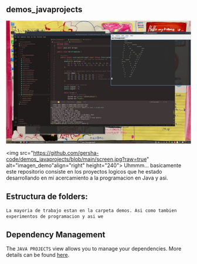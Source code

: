 ## demos_javaprojects
![imagen](https://github.com/gersha-code/demos_javaprojects/blob/main/screen.jpg?raw=true)

<img src="https://github.com/gersha-code/demos_javaprojects/blob/main/screen.jpg?raw=true" alt="imagen_demo"align="right" height="240">
Uhmmm... basicamente este repositorio consiste en los proyectos logicos que he estado desarrollando en mi acercamiento a la programacion en Java y asi.

## Estructura de folders: 
    La mayoria de trabajo estan en la carpeta demos. Asi como tambien experimentos de programacion y asi we
## Dependency Management

The `JAVA PROJECTS` view allows you to manage your dependencies. More details can be found [here](https://github.com/microsoft/vscode-java-dependency#manage-dependencies).
